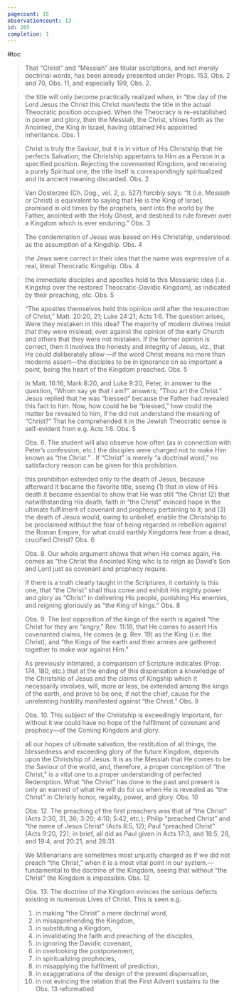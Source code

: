 ```yaml
---
pagecount: 15
observationcount: 13
id: 205
completion: 1
---
```

#toc

>That “Christ” and “Messiah” are titular ascriptions, and not merely doctrinal words, has been already presented under Props. 153, Obs. 2 and 70, Obs. 11, and especially 199, Obs. 2.

>the title will only become practically realized when, in “the day of the Lord Jesus the Christ this Christ manifests the title in the actual Theocratic position occupied. When the Theocracy is re-established in power and glory, then the Messiah, the Christ, shines forth as the Anointed, the King in Israel, having obtained His appointed inheritance.
>Obs. 1

>Christ is truly the Saviour, but it is in virtue of His Christship that He perfects Salvation; the Christship appertains to Him as a Person in a specified position. Rejecting the covenanted Kingdom, and receiving a purely Spiritual one, the title itself is correspondingly spiritualized and its ancient meaning discarded.
>Obs. 2

>Van Oosterzee (Ch. Dog., vol. 2, p. 527) forcibly says: “It (i.e. Messiah or Christ) is equivalent to saying that He is the King of Israel, promised in old times by the prophets, sent into the world by the Father, anointed with the Holy Ghost, and destined to rule forever over a Kingdom which is ever enduring.”
>Obs. 3

>The condemnation of Jesus was based on His Christship, understood as the assumption of a Kingship.
>Obs. 4

>the Jews were correct in their idea that the name was expressive of a real, literal Theocratic Kingship.
>Obs. 4

>the immediate disciples and apostles hold to this Messianic idea (i.e. Kingship over the restored Theocratic-Davidic Kingdom), as indicated by their preaching, etc.
>Obs. 5


>“The apostles themselves held this opinion until after the resurrection of Christ,” Matt. 20:20, 21; Luke 24:21; Acts 1:6. The question arises, Were they mistaken in this idea? The majority of modern divines insist that they were mislead, over against the opinion of the early Church and others that they were not mistaken. If the former opinion is correct, then it involves the honesty and integrity of Jesus, viz., that He could deliberately allow —if the word Christ means no more than moderns assert—the disciples to be in ignorance on so important a point, being the heart of the Kingdom preached.
>Obs. 5

>In Matt. 16:16, Mark 8:20, and Luke 9:20, Peter, in answer to the question, “Whom say ye that I am?” answers; “Thou art the Christ.” Jesus replied that he was “blessed” because the Father had revealed this fact to him. Now, how could he be “blessed,” how could the matter be revealed to him, if he did not understand the meaning of “Christ?” That he comprehended it in the Jewish Theocratic sense is self-evident from e.g. Acts 1:6.
>Obs. 5

>Obs. 6. The student will also observe how often (as in connection with Peter’s confession, etc.) the disciples were charged not to make Him known as “the Christ.” . If “Christ” is merely “a doctrinal word,” no satisfactory reason can be given for this prohibition.

>this prohibition extended only to the death of Jesus, because afterward it became the favorite title, seeing (1) that in view of His death it became essential to show that He was still “the Christ (2) that notwithstanding His death, faith in “the Christ” evinced hope in the ultimate fulfilment of covenant and prophecy pertaining to it; and (3) the death of Jesus would, owing to unbelief, enable the Christship to be proclaimed without the fear of being regarded in rebellion against the Roman Empire, for what could earthly Kingdoms fear from a dead, crucified Christ?
>Obs. 6

>Obs. 8. Our whole argument shows that when He comes again, He comes as “the Christ the Anointed King who is to reign as David’s Son and Lord just as covenant and prophecy require.

>If there is a truth clearly taught in the Scriptures, it certainly is this one, that “the Christ” shall thus come and exhibit His mighty power and glory as “Christ” in delivering His people, punishing His enemies, and reigning gloriously as “the King of kings.”
>Obs. 8

>Obs. 9. The last opposition of the kings of the earth is against “the Christ for they are “angry,” Rev. 11:18, that He comes to assert His covenanted claims, He comes (e.g. Rev. 19) as the King (i.e. the Christ), and “the Kings of the earth and their armies are gathered together to make war against Him.”


>As previously intimated, a comparison of Scripture indicates (Prop. 174, 180, etc.) that at the ending of this dispensation a knowledge of the Christship of Jesus and the claims of Kingship which it necessarily involves, will, more or less, be extended among the kings of the earth, and prove to be one, if not the chief, cause for the unrelenting hostility manifested against “the Christ.”
>Obs. 9

>Obs. 10. This subject of the Christship is exceedingly important, for without it we could have no hope of the fulfilment of covenant and prophecy—of the Coming Kingdom and glory.

>all our hopes of ultimate salvation, the restitution of all things, the blessedness and exceeding glory of the future Kingdom, depends upon the Christship of Jesus. It is as the Messiah that He comes to be the Saviour of the world, and, therefore, a proper conception of “the Christ,” is a vital one to a proper understanding of perfected Redemption. What “the Christ” has done in the past and present is only an earnest of what He will do for us when He is revealed as “the Christ” in Christly honor, regality, power, and glory.
>Obs. 10

>Obs. 12. The preaching of the first preachers was that of “the Christ” (Acts 2:30, 31, 36; 3:20; 4:10; 5:42, etc.); Philip “preached Christ” and “the name of Jesus Christ” (Acts 8:5, 12); Paul “preached Christ” (Acts 9:20, 22); in brief, all did as Paul given in Acts 17:3, and 18:5, 28, and 19:4, and 20:21, and 28:31.

>We Millenarians are sometimes most unjustly charged as if we did not preach “the Christ,” when it is a most vital point in our system.—fundamental to the doctrine of the Kingdom, seeing that without “the Christ” the Kingdom is impossible.
>Obs. 12

>Obs. 13. The doctrine of the Kingdom evinces the serious defects existing in numerous Lives of Christ. This is seen e.g. 
>1. in making “the Christ” a mere doctrinal word, 
>2. in misapprehending the Kingdom, 
>3. in substituting a Kingdom, 
>4. in invalidating the faith and preaching of the disciples, 
>5. in ignoring the Davidic covenant, 
>6. in overlooking the postponement, 
>7. in spiritualizing prophecies, 
>8. in misapplying the fulfilment of prediction, 
>9. in exaggerations of the design of the present dispensation, 
>10. in not evincing the relation that the First Advent sustains to the
>Obs. 13 reformatted




